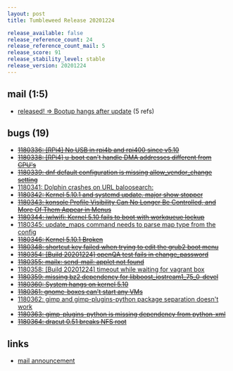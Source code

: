 ```yaml
---
layout: post
title: Tumbleweed Release 20201224

release_available: false
release_reference_count: 24
release_reference_count_mail: 5
release_score: 91
release_stability_level: stable
release_version: 20201224
---
```


## mail (1:5)

- [released! => Bootup hangs after update](https://github.com/boombatower/tumbleweed-review/issues/10) (5 refs)

## bugs (19)

<!--more-->

- ~~[1180336: \[RPi4\] No USB in rpi4b and rpi400 since v5.10](https://bugzilla.opensuse.org/show_bug.cgi?id=1180336)~~
- ~~[1180338: \[RPi4\] u-boot can't handle DMA addresses different from CPU's](https://bugzilla.opensuse.org/show_bug.cgi?id=1180338)~~
- ~~[1180339: dnf default configuration is missing allow_vendor_change setting](https://bugzilla.opensuse.org/show_bug.cgi?id=1180339)~~
- [1180341: Dolphin crashes on URL baloosearch:](https://bugzilla.opensuse.org/show_bug.cgi?id=1180341)
- ~~[1180342: Kernel 5.10.1 and systemd update.  major show stopper](https://bugzilla.opensuse.org/show_bug.cgi?id=1180342)~~
- ~~[1180343: konsole Profile Visibility Can No Longer Be Controlled, and More Of Them Appear in Menus](https://bugzilla.opensuse.org/show_bug.cgi?id=1180343)~~
- ~~[1180344: iwlwifi: Kernel 5.10 fails to boot with workqueue lockup](https://bugzilla.opensuse.org/show_bug.cgi?id=1180344)~~
- [1180345: update_maps command needs to parse map type from the config](https://bugzilla.opensuse.org/show_bug.cgi?id=1180345)
- ~~[1180346: Kernel 5.10.1 Broken](https://bugzilla.opensuse.org/show_bug.cgi?id=1180346)~~
- ~~[1180348: shortcut key failed when trying to edit the grub2 boot menu](https://bugzilla.opensuse.org/show_bug.cgi?id=1180348)~~
- ~~[1180354: \[Build 20201224\] openQA test fails in change_password](https://bugzilla.opensuse.org/show_bug.cgi?id=1180354)~~
- ~~[1180355: mailx: send-mail: applet not found](https://bugzilla.opensuse.org/show_bug.cgi?id=1180355)~~
- [1180358: \[Build 20201224\] timeout while waiting for vagrant box](https://bugzilla.opensuse.org/show_bug.cgi?id=1180358)
- ~~[1180359: missing bz2 dependency for libboost_iostream1_75_0-devel](https://bugzilla.opensuse.org/show_bug.cgi?id=1180359)~~
- ~~[1180360: System hangs on kernel 5.10](https://bugzilla.opensuse.org/show_bug.cgi?id=1180360)~~
- ~~[1180361: gnome-boxes can't start any VMs](https://bugzilla.opensuse.org/show_bug.cgi?id=1180361)~~
- [1180362: gimp and gimp-plugins-python package separation doesn't work](https://bugzilla.opensuse.org/show_bug.cgi?id=1180362)
- ~~[1180363: gimp-plugins-python is missing dependency from python-xml](https://bugzilla.opensuse.org/show_bug.cgi?id=1180363)~~
- ~~[1180364: dracut 0.51 breaks NFS root](https://bugzilla.opensuse.org/show_bug.cgi?id=1180364)~~



## links

- [mail announcement](https://github.com/boombatower/tumbleweed-review/issues/10)
